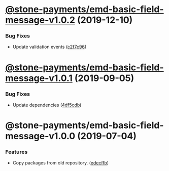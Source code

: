 # [@stone-payments/emd-basic-field-message-v1.0.2](https://github.com/stone-payments/emerald-web-framework/compare/@stone-payments/emd-basic-field-message-v1.0.1...@stone-payments/emd-basic-field-message-v1.0.2) (2019-12-10)


### Bug Fixes

* Update validation events ([c2f7c96](https://github.com/stone-payments/emerald-web-framework/commit/c2f7c96))

# [@stone-payments/emd-basic-field-message-v1.0.1](https://github.com/stone-payments/emerald-web-framework/compare/@stone-payments/emd-basic-field-message-v1.0.0...@stone-payments/emd-basic-field-message-v1.0.1) (2019-09-05)


### Bug Fixes

* Update dependencies ([4df5cdb](https://github.com/stone-payments/emerald-web-framework/commit/4df5cdb))

# @stone-payments/emd-basic-field-message-v1.0.0 (2019-07-04)


### Features

* Copy packages from old repository. ([edecffb](https://github.com/stone-payments/emerald-web-framework/commit/edecffb))
